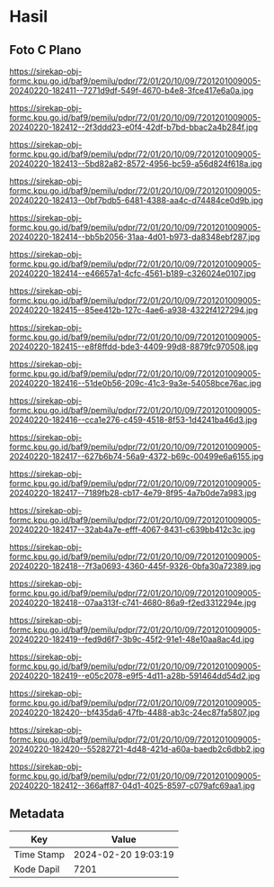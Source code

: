 # Hasil

## Foto C Plano

https://sirekap-obj-formc.kpu.go.id/baf9/pemilu/pdpr/72/01/20/10/09/7201201009005-20240220-182411--7271d9df-549f-4670-b4e8-3fce417e6a0a.jpg

https://sirekap-obj-formc.kpu.go.id/baf9/pemilu/pdpr/72/01/20/10/09/7201201009005-20240220-182412--2f3ddd23-e0f4-42df-b7bd-bbac2a4b284f.jpg

https://sirekap-obj-formc.kpu.go.id/baf9/pemilu/pdpr/72/01/20/10/09/7201201009005-20240220-182413--5bd82a82-8572-4956-bc59-a56d824f618a.jpg

https://sirekap-obj-formc.kpu.go.id/baf9/pemilu/pdpr/72/01/20/10/09/7201201009005-20240220-182413--0bf7bdb5-6481-4388-aa4c-d74484ce0d9b.jpg

https://sirekap-obj-formc.kpu.go.id/baf9/pemilu/pdpr/72/01/20/10/09/7201201009005-20240220-182414--bb5b2056-31aa-4d01-b973-da8348ebf287.jpg

https://sirekap-obj-formc.kpu.go.id/baf9/pemilu/pdpr/72/01/20/10/09/7201201009005-20240220-182414--e46657a1-4cfc-4561-b189-c326024e0107.jpg

https://sirekap-obj-formc.kpu.go.id/baf9/pemilu/pdpr/72/01/20/10/09/7201201009005-20240220-182415--85ee412b-127c-4ae6-a938-4322f4127294.jpg

https://sirekap-obj-formc.kpu.go.id/baf9/pemilu/pdpr/72/01/20/10/09/7201201009005-20240220-182415--e8f8ffdd-bde3-4409-99d8-8879fc970508.jpg

https://sirekap-obj-formc.kpu.go.id/baf9/pemilu/pdpr/72/01/20/10/09/7201201009005-20240220-182416--51de0b56-209c-41c3-9a3e-54058bce76ac.jpg

https://sirekap-obj-formc.kpu.go.id/baf9/pemilu/pdpr/72/01/20/10/09/7201201009005-20240220-182416--cca1e276-c459-4518-8f53-1d4241ba46d3.jpg

https://sirekap-obj-formc.kpu.go.id/baf9/pemilu/pdpr/72/01/20/10/09/7201201009005-20240220-182417--627b6b74-56a9-4372-b69c-00499e6a6155.jpg

https://sirekap-obj-formc.kpu.go.id/baf9/pemilu/pdpr/72/01/20/10/09/7201201009005-20240220-182417--7189fb28-cb17-4e79-8f95-4a7b0de7a983.jpg

https://sirekap-obj-formc.kpu.go.id/baf9/pemilu/pdpr/72/01/20/10/09/7201201009005-20240220-182417--32ab4a7e-efff-4067-8431-c639bb412c3c.jpg

https://sirekap-obj-formc.kpu.go.id/baf9/pemilu/pdpr/72/01/20/10/09/7201201009005-20240220-182418--7f3a0693-4360-445f-9326-0bfa30a72389.jpg

https://sirekap-obj-formc.kpu.go.id/baf9/pemilu/pdpr/72/01/20/10/09/7201201009005-20240220-182418--07aa313f-c741-4680-86a9-f2ed3312294e.jpg

https://sirekap-obj-formc.kpu.go.id/baf9/pemilu/pdpr/72/01/20/10/09/7201201009005-20240220-182419--fed9d6f7-3b9c-45f2-91e1-48e10aa8ac4d.jpg

https://sirekap-obj-formc.kpu.go.id/baf9/pemilu/pdpr/72/01/20/10/09/7201201009005-20240220-182419--e05c2078-e9f5-4d11-a28b-591464dd54d2.jpg

https://sirekap-obj-formc.kpu.go.id/baf9/pemilu/pdpr/72/01/20/10/09/7201201009005-20240220-182420--bf435da6-47fb-4488-ab3c-24ec87fa5807.jpg

https://sirekap-obj-formc.kpu.go.id/baf9/pemilu/pdpr/72/01/20/10/09/7201201009005-20240220-182420--55282721-4d48-421d-a60a-baedb2c6dbb2.jpg

https://sirekap-obj-formc.kpu.go.id/baf9/pemilu/pdpr/72/01/20/10/09/7201201009005-20240220-182412--366aff87-04d1-4025-8597-c079afc69aa1.jpg


## Metadata

| Key        | Value               |
| ---------- | ------------------- |
| Time Stamp | 2024-02-20 19:03:19 |
| Kode Dapil | 7201                |




